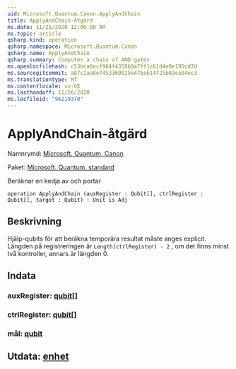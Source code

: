 ```yaml
---
uid: Microsoft.Quantum.Canon.ApplyAndChain
title: ApplyAndChain-åtgärd
ms.date: 11/25/2020 12:00:00 AM
ms.topic: article
qsharp.kind: operation
qsharp.namespace: Microsoft.Quantum.Canon
qsharp.name: ApplyAndChain
qsharp.summary: Computes a chain of AND gates
ms.openlocfilehash: c53bca6ecf964f4358b0a7ff1c61d4e8e195cd7d
ms.sourcegitcommit: a87c1aa8e7453360025e47ba614f25b02ea84ec3
ms.translationtype: MT
ms.contentlocale: sv-SE
ms.lasthandoff: 11/26/2020
ms.locfileid: "96219370"
---
```

# <a name="applyandchain-operation"></a>ApplyAndChain-åtgärd

Namnrymd: [Microsoft. Quantum. Canon](xref:Microsoft.Quantum.Canon)

Paket: [Microsoft. Quantum. standard](https://nuget.org/packages/Microsoft.Quantum.Standard)


Beräknar en kedja av och portar

```qsharp
operation ApplyAndChain (auxRegister : Qubit[], ctrlRegister : Qubit[], target : Qubit) : Unit is Adj
```


## <a name="description"></a>Beskrivning

Hjälp-qubits för att beräkna temporära resultat måste anges explicit.
Längden på registreringen är `Length(ctrlRegister) - 2` , om det finns minst två kontroller, annars är längden 0.

## <a name="input"></a>Indata

### <a name="auxregister--qubit"></a>auxRegister: [qubit](xref:microsoft.quantum.lang-ref.qubit)[]




### <a name="ctrlregister--qubit"></a>ctrlRegister: [qubit](xref:microsoft.quantum.lang-ref.qubit)[]




### <a name="target--qubit"></a>mål: [qubit](xref:microsoft.quantum.lang-ref.qubit)





## <a name="output--unit"></a>Utdata: [enhet](xref:microsoft.quantum.lang-ref.unit)

